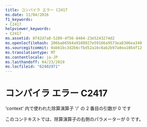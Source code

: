 ```yaml
---
title: コンパイラ エラー C2417
ms.date: 11/04/2016
f1_keywords:
- C2417
helpviewer_keywords:
- C2417
ms.assetid: 8f42d7a8-5289-4f56-8404-23e5243274d2
ms.openlocfilehash: 206ba66564a9108927e59166a9573ea8306ea340
ms.sourcegitcommit: 0ab61bc3d2b6cfbd52a16c6ab2b97a8ea1864f12
ms.translationtype: MT
ms.contentlocale: ja-JP
ms.lasthandoff: 04/23/2019
ms.locfileid: "62402971"
---
```

# <a name="compiler-error-c2417"></a>コンパイラ エラー C2417

'context' 内で使われた除算演算子 '/' の 2 番目の引数が 0 です

このコンテキストでは、除算演算子の右側のパラメーターが 0 です。